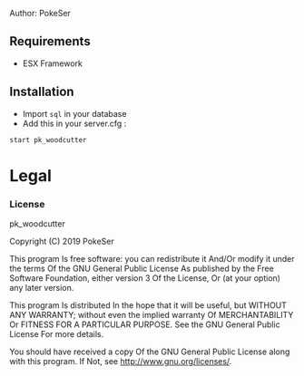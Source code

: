 Author: PokeSer

## Requirements
 - ESX Framework

## Installation
- Import `sql` in your database
- Add this in your server.cfg :

```
start pk_woodcutter

```

# Legal
### License
pk_woodcutter

Copyright (C) 2019 PokeSer

This program Is free software: you can redistribute it And/Or modify it under the terms Of the GNU General Public License As published by the Free Software Foundation, either version 3 Of the License, Or (at your option) any later version.

This program Is distributed In the hope that it will be useful, but WITHOUT ANY WARRANTY; without even the implied warranty Of MERCHANTABILITY Or FITNESS FOR A PARTICULAR PURPOSE. See the GNU General Public License For more details.

You should have received a copy Of the GNU General Public License along with this program. If Not, see http://www.gnu.org/licenses/.
